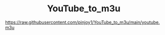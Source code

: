 
<h1 align="center"> YouTube_to_m3u </h1>

https://raw.githubusercontent.com/pinjoy1/YouTube_to_m3u/main/youtube.m3u

